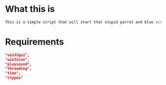 # What this is
```js
This is a simple script that will start that stupid parrot and blue screen your victems pc.
```
# Requirements
```json
"win32gui",
"win32con",
"playsound",
"threading",
"time",
"ctypes"
```



